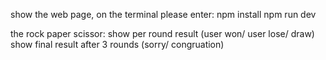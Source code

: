 show the web page, on the terminal please enter:
npm install
npm run dev

the rock paper scissor:
show per round result (user won/ user lose/ draw)
show final result after 3 rounds (sorry/ congruation)